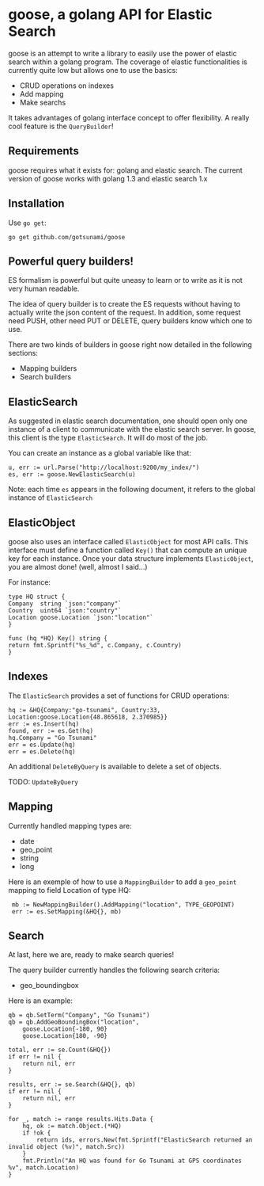 goose, a golang API for Elastic Search
======================================

goose is an attempt to write a library to easily use the power of elastic search within a golang program.
The coverage of elastic functionalities is currently quite low but allows one to use the basics:
- CRUD operations on indexes
- Add mapping
- Make searchs

It takes advantages of golang interface concept to offer flexibility. A really cool feature is the `QueryBuilder`!

Requirements
------------

goose requires what it exists for: golang and elastic search.
The current version of goose works with golang 1.3 and elastic search 1.x

Installation
------------

Use `go get`:

    go get github.com/gotsunami/goose

Powerful query builders!
------------------------

ES formalism is powerful but quite uneasy to learn or to write as it is not very human readable.

The idea of query builder is to create the ES requests without having to actually write the json content of the request. In addition, some request need PUSH, other need PUT or DELETE, query builders know which one to use.

There are two kinds of builders in goose right now detailed in the following sections:
- Mapping builders
- Search builders

ElasticSearch
-------------

As suggested in elastic search documentation, one should open only one instance of a client to communicate with the elastic search server. In goose, this client is the type `ElasticSearch`. It will do most of the job.

You can create an instance as a global variable like that:

    u, err := url.Parse("http://localhost:9200/my_index/")
    es, err := goose.NewElasticSearch(u)

Note: each time `es` appears in the following document, it refers to the global instance of `ElasticSearch`

ElasticObject
-------------

goose also uses an interface called `ElasticObject` for most API calls.
This interface must define a function called `Key()` that can compute an unique key for each instance.
Once your data structure implements `ElasticObject`, you are almost done! (well, almost I said...)

For instance:

    type HQ struct {
	Company  string `json:"company"`
	Country  uint64 `json:"country"`
	Location goose.Location `json:"location"`
    }

    func (hq *HQ) Key() string {
	return fmt.Sprintf("%s_%d", c.Company, c.Country)
    }

Indexes
-------

The `ElasticSearch` provides a set of functions for CRUD operations:

    hq := &HQ{Company:"go-tsunami", Country:33, Location:goose.Location{48.865618, 2.370985}}
    err := es.Insert(hq)
    found, err := es.Get(hq)
    hq.Company = "Go Tsunami"
    err = es.Update(hq)
    err = es.Delete(hq)

An additional  `DeleteByQuery` is available to delete a set of objects.

TODO: `UpdateByQuery`

Mapping
-------

Currently handled mapping types are:
- date
- geo_point
- string
- long

Here is an exemple of how to use a `MappingBuilder` to add a `geo_point` mapping to field Location of type HQ:

     mb := NewMappingBuilder().AddMapping("location", TYPE_GEOPOINT)
     err := es.SetMapping(&HQ{}, mb)


Search
------

At last, here we are, ready to make search queries!

The query builder currently handles the following search criteria:
- geo_boundingbox


Here is an example:

	qb = qb.SetTerm("Company", "Go Tsunami")
	qb = qb.AddGeoBoundingBox("location",
		goose.Location{-180, 90}
		goose.Location{180, -90}

	total, err := se.Count(&HQ{})
	if err != nil {
		return nil, err
	}

	results, err := se.Search(&HQ{}, qb)
	if err != nil {
		return nil, err
	}

	for _, match := range results.Hits.Data {
		hq, ok := match.Object.(*HQ)
		if !ok {
			return ids, errors.New(fmt.Sprintf("ElasticSearch returned an invalid object (%v)", match.Src))
		}
		fmt.Println("An HQ was found for Go Tsunami at GPS coordinates %v", match.Location)
	}
